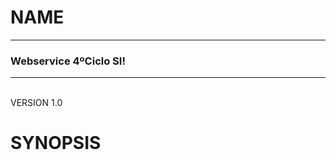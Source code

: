 <head>
<meta charset="UTF-8">
</head>
<H1> NAME </H1> 
<hr>
<H3> Webservice 4ºCiclo SI!</H3>
<hr>

<br> VERSION 1.0

<h1>SYNOPSIS</h1><br>